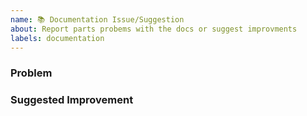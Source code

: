 ```yaml
---
name: 📚 Documentation Issue/Suggestion
about: Report parts probems with the docs or suggest improvments
labels: documentation
---
```


<!--To help us understand and resolve your issue, please fill out the form to the best of your ability.-->
<!--You can feel free to delete the sections that do not apply.-->

### Problem

<!--
If you are referencing an existing piece of documentation or example please provide a link.

* I found [...] to be unclear because [...]
* [...] made me think that [...] when really it should be [...]
* There is no example showing how to do [...]
-->


### Suggested Improvement

<!--
If you have an idea to improve the documentation please suggest it here

* This line should be be changed to say [...]
* Include a paragraph explaining [...]
* Add a figure showing [...]
-->
